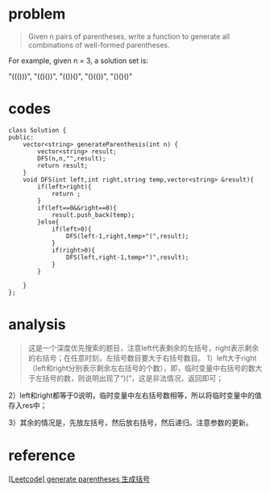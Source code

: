 # problem
>Given n pairs of parentheses, write a function to generate all combinations of well-formed parentheses.

For example, given n = 3, a solution set is:

"((()))", "(()())", "(())()", "()(())", "()()()"


# codes
```
class Solution {
public:
    vector<string> generateParenthesis(int n) {
        vector<string> result;
        DFS(n,n,"",result);
        return result;
    }
    void DFS(int left,int right,string temp,vector<string> &result){
        if(left>right){
            return ;
        }
        if(left==0&&right==0){
            result.push_back(temp);
        }else{
            if(left>0){
                DFS(left-1,right,temp+"(",result);
            }
            if(right>0){
                DFS(left,right-1,temp+")",result);
            }
        }
        
    }
};

```

# analysis
>这是一个深度优先搜索的题目，注意left代表剩余的左括号，right表示剩余的右括号；在任意时刻，左括号数目要大于右括号数目。
1）left大于right（left和right分别表示剩余左右括号的个数），即，临时变量中右括号的数大于左括号的数，则说明出现了“)(”，这是非法情况，返回即可；

2）left和right都等于0说明，临时变量中左右括号数相等，所以将临时变量中的值存入res中；

3）其余的情况是，先放左括号，然后放右括号，然后递归。注意参数的更新。

# reference
[[Leetcode] generate parentheses 生成括号][1]

[1]: https://www.cnblogs.com/love-yh/p/7159404.html